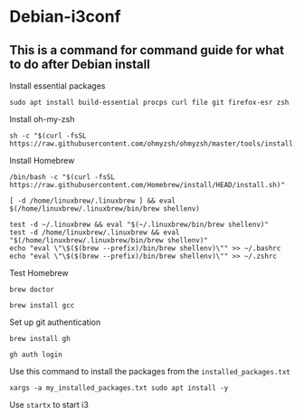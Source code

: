 # Debian-i3conf

## This is a command for command guide for what to do after Debian install
Install essential packages
```
sudo apt install build-essential procps curl file git firefox-esr zsh
```
Install oh-my-zsh
```
sh -c "$(curl -fsSL https://raw.githubusercontent.com/ohmyzsh/ohmyzsh/master/tools/install.sh)"
```

Install Homebrew
```
/bin/bash -c "$(curl -fsSL https://raw.githubusercontent.com/Homebrew/install/HEAD/install.sh)"

[ -d /home/linuxbrew/.linuxbrew ] && eval $(/home/linuxbrew/.linuxbrew/bin/brew shellenv)

test -d ~/.linuxbrew && eval "$(~/.linuxbrew/bin/brew shellenv)"
test -d /home/linuxbrew/.linuxbrew && eval "$(/home/linuxbrew/.linuxbrew/bin/brew shellenv)"
echo "eval \"\$($(brew --prefix)/bin/brew shellenv)\"" >> ~/.bashrc
echo "eval \"\$($(brew --prefix)/bin/brew shellenv)\"" >> ~/.zshrc
```
Test Homebrew
```
brew doctor

brew install gcc
```
Set up git authentication
```
brew install gh

gh auth login
```

Use this command to install the packages from the `installed_packages.txt`
```
xargs -a my_installed_packages.txt sudo apt install -y
```

Use `startx` to start i3
